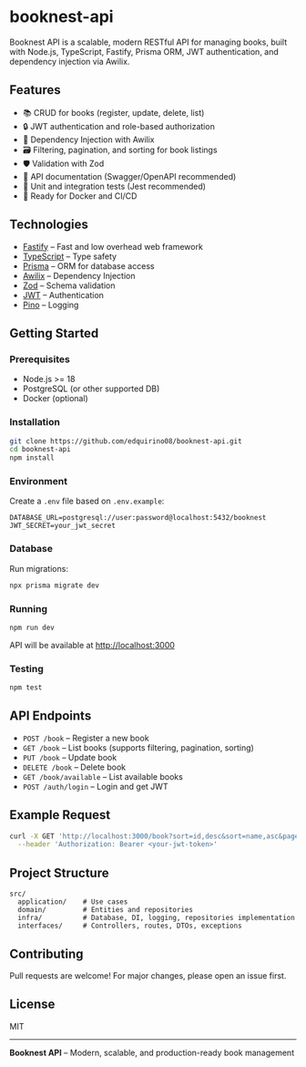 # booknest-api

Booknest API is a scalable, modern RESTful API for managing books, built with Node.js, TypeScript, Fastify, Prisma ORM, JWT authentication, and dependency injection via Awilix.

## Features

- 📚 CRUD for books (register, update, delete, list)
- 🔒 JWT authentication and role-based authorization
- 🧩 Dependency Injection with Awilix
- 🗃️ Filtering, pagination, and sorting for book listings
- 🛡️ Validation with Zod
- 📝 API documentation (Swagger/OpenAPI recommended)
- 🧪 Unit and integration tests (Jest recommended)
- 🚀 Ready for Docker and CI/CD

## Technologies

- [Fastify](https://www.fastify.io/) – Fast and low overhead web framework
- [TypeScript](https://www.typescriptlang.org/) – Type safety
- [Prisma](https://www.prisma.io/) – ORM for database access
- [Awilix](https://github.com/jeffijoe/awilix) – Dependency Injection
- [Zod](https://zod.dev/) – Schema validation
- [JWT](https://jwt.io/) – Authentication
- [Pino](https://getpino.io/) – Logging

## Getting Started

### Prerequisites

- Node.js >= 18
- PostgreSQL (or other supported DB)
- Docker (optional)

### Installation

```bash
git clone https://github.com/edquirino08/booknest-api.git
cd booknest-api
npm install
```

### Environment

Create a `.env` file based on `.env.example`:

```env
DATABASE_URL=postgresql://user:password@localhost:5432/booknest
JWT_SECRET=your_jwt_secret
```

### Database

Run migrations:

```bash
npx prisma migrate dev
```

### Running

```bash
npm run dev
```

API will be available at [http://localhost:3000](http://localhost:3000)

### Testing

```bash
npm test
```

## API Endpoints

- `POST /book` – Register a new book
- `GET /book` – List books (supports filtering, pagination, sorting)
- `PUT /book` – Update book
- `DELETE /book` – Delete book
- `GET /book/available` – List available books
- `POST /auth/login` – Login and get JWT

## Example Request

```bash
curl -X GET 'http://localhost:3000/book?sort=id,desc&sort=name,asc&page=1&size=10' \
  --header 'Authorization: Bearer <your-jwt-token>'
```

## Project Structure

```
src/
  application/    # Use cases
  domain/         # Entities and repositories
  infra/          # Database, DI, logging, repositories implementation
  interfaces/     # Controllers, routes, DTOs, exceptions
```

## Contributing

Pull requests are welcome! For major changes, please open an issue first.

## License

MIT

---

**Booknest API** – Modern, scalable, and production-ready book management

